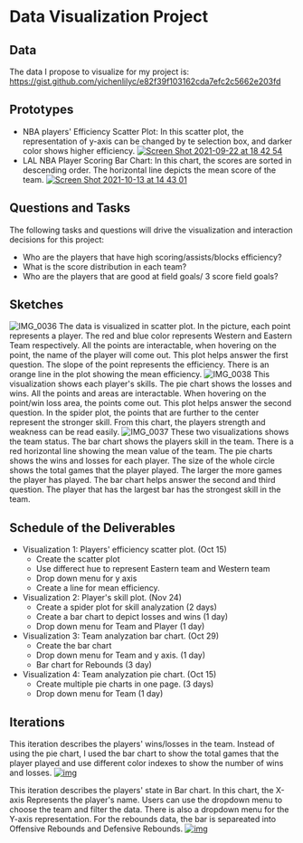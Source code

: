 # Data Visualization Project

## Data
The data I propose to visualize for my project is: https://gist.github.com/yichenlilyc/e82f39f103162cda7efc2c5662e203fd 

## Prototypes
* NBA players' Efficiency Scatter Plot: In this scatter plot, the representation of y-axis can be changed by te selection box, and darker color shows higher efficiency. 
[![Screen Shot 2021-09-22 at 18 42 54](https://user-images.githubusercontent.com/44181571/134443425-82365ff4-8499-4170-92f6-18dca65c3d31.png)](https://vizhub.com/yichenlilyc/d692441922ab4bb4ac3e53081d7fe0af)
* LAL NBA Player Scoring Bar Chart: In this chart, the scores are sorted in descending order. The horizontal line depicts the mean score of the team.
[![Screen Shot 2021-10-13 at 14 43 01](https://user-images.githubusercontent.com/44181571/137216684-4c15e5d4-fa78-480d-aaa6-fcfb0e8ca62d.png)](https://vizhub.com/yichenlilyc/0baca9e766834caba2b65d6d6e21b436) 

## Questions and Tasks
The following tasks and questions will drive the visualization and interaction decisions for this project:
* Who are the players that have high scoring/assists/blocks efficiency?
* What is the score distribution in each team?
* Who are the players that are good at field goals/ 3 score field goals?

## Sketches
![IMG_0036](https://user-images.githubusercontent.com/44181571/137221818-8d0fe0d0-fdcc-4ff5-ad55-7dd3c1640279.jpg)
The data is visualized in scatter plot. In the picture, each point represents a player. The red and blue color represents Western and Eastern Team respectively. All the points are interactable, when hovering on the point, the name of the player will come out. 
This plot helps answer the first question. The slope of the point represents the efficiency. There is an orange line in the plot showing the mean efficiency.
![IMG_0038](https://user-images.githubusercontent.com/44181571/137221836-aebc403f-3649-4202-bb4f-e63387f6bd6c.jpg)
This visualization shows each player's skills. The pie chart shows the losses and wins. All the points and areas are interactable. When hovering on the point/win loss area, the points come out. 
This plot helps answer the second question. In the spider plot, the points that are further to the center represent the stronger skill. From this chart, the players strength and weakness can be read easily.
![IMG_0037](https://user-images.githubusercontent.com/44181571/137221860-f53f24aa-24f9-450a-94b3-511cbc308875.jpg)
These two visualizations shows the team status. The bar chart shows the players skill in the team. There is a red horizontal line showing the mean value of the team. The pie charts shows the wins and losses for each player. The size of the whole circle shows the total games that the player played. The larger the more games the player has played. 
The bar chart helps answer the second and third question. The player that has the largest bar has the strongest skill in the team.

## Schedule of the Deliverables
* Visualization 1: Players' efficiency scatter plot. (Oct 15)
  * Create the scatter plot
  * Use differect hue to represent Eastern team and Western team
  * Drop down menu for y axis
  * Create a line for mean efficiency.
* Visualization 2: Player's skill plot. (Nov 24)
  * Create a spider plot for skill analyzation (2 days)
  * Create a bar chart to depict losses and wins (1 day)
  * Drop down menu for Team and Player (1 day)
* Visualization 3: Team analyzation bar chart. (Oct 29)
  * Create the bar chart 
  * Drop down menu for Team and y axis. (1 day)
  * Bar chart for Rebounds (3 day)
* Visualization 4: Team analyzation pie chart. (Oct 15)
  * Create multiple pie charts in one page. (3 days)
  * Drop down menu for Team (1 day)

## Iterations
This iteration describes the players' wins/losses in the team. Instead of using the pie chart, I used the bar chart to show the total games that the player played and use different color indexes to show the number of wins and losses.
[![img](https://user-images.githubusercontent.com/44181571/139180976-ec0a9197-663f-4e8e-877d-2d8dccba780b.png)](https://vizhub.com/yichenlilyc/539d25adc25942359d0cd205959603f0?edit=files&file=index.js)

This iteration describes the players' state in Bar chart. In this chart, the X-axis Represents the player's name. Users can use the dropdown menu to choose the team and filter the data. There is also a dropdown menu for the Y-axis representation. For the rebounds data, the bar is separeated into Offensive Rebounds and Defensive Rebounds.
[![img](https://user-images.githubusercontent.com/44181571/141229232-c81b2f41-e227-4d7a-a842-8defe4ba5f22.png)](https://vizhub.com/yichenlilyc/584f1db67d254305aec291f72a296c8d?edit=files&file=index.html)





